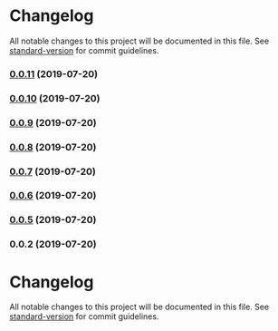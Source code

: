 # Changelog

All notable changes to this project will be documented in this file. See [standard-version](https://github.com/conventional-changelog/standard-version) for commit guidelines.

### [0.0.11](https://github.com/sanscheese/eslint-config/compare/v0.0.10...v0.0.11) (2019-07-20)



### [0.0.10](https://github.com/sanscheese/eslint-config/compare/v0.0.9...v0.0.10) (2019-07-20)



### [0.0.9](https://github.com/sanscheese/eslint-config/compare/v0.0.8...v0.0.9) (2019-07-20)



### [0.0.8](https://github.com/sanscheese/eslint-config/compare/v0.0.7...v0.0.8) (2019-07-20)



### [0.0.7](https://github.com/sanscheese/eslint-config/compare/v0.0.6...v0.0.7) (2019-07-20)



### [0.0.6](https://github.com/sanscheese/eslint-config/compare/v0.0.5...v0.0.6) (2019-07-20)



### [0.0.5](https://github.com/sanscheese/eslint-config/compare/v0.0.4...v0.0.5) (2019-07-20)



### 0.0.2 (2019-07-20)



# Changelog

All notable changes to this project will be documented in this file. See [standard-version](https://github.com/conventional-changelog/standard-version) for commit guidelines.
